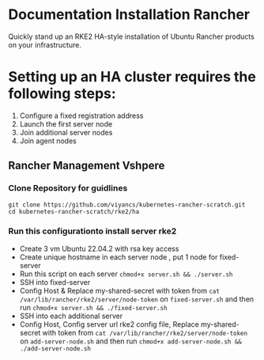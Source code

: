 # Documentation Installation Rancher

Quickly stand up an  RKE2 HA-style installation of Ubuntu Rancher products on your infrastructure.

# Setting up an HA cluster requires the following steps:

1. Configure a fixed registration address
2. Launch the first server node
3. Join additional server nodes
4. Join agent nodes

## Rancher Management Vshpere
### Clone Repository for guidlines
```
git clone https://github.com/viyancs/kubernetes-rancher-scratch.git
cd kubernetes-rancher-scratch/rke2/ha
```
### Run this configurationto install server rke2
- Create 3 vm Ubuntu 22.04.2  with rsa key access 
- Create unique hostname in each server node , put 1 node for fixed-server
- Run this script on each server ``` chmod+x server.sh && ./server.sh ``` 
- SSH into fixed-server 
- Config Host & Replace my-shared-secret with token from ```cat /var/lib/rancher/rke2/server/node-token``` on ```fixed-server.sh``` and then run ``` chmod+x server.sh && ./fixed-server.sh ```
- SSH into each additional server 
- Config Host, Config server url rke2 config file, Replace my-shared-secret with token from ```cat /var/lib/rancher/rke2/server/node-token``` on ```add-server-node.sh``` and then run ``` chmod+x add-server-node.sh && ./add-server-node.sh ```


